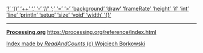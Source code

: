 [ ‘!’ ](https://processing.org/reference/logicalNOT.html)	[ ‘()’ ](https://processing.org/reference/parentheses.html)	[ ‘++’ ](https://processing.org/reference/increment.html)	[ ‘,’ ](https://processing.org/reference/comma.html)	[ ‘-’ ](https://processing.org/reference/minus.html)	[ ‘//’ ](https://processing.org/reference/comment.html)	[ ‘;’ ](https://processing.org/reference/semicolon.html)	[ ‘=’ ](https://processing.org/reference/assign.html)	[ ‘>’ ](https://processing.org/reference/greaterthan.html)	[ ‘background’ ](https://processing.org/reference/background_.html)	[ ‘draw’ ](https://processing.org/reference/draw_.html)	[ ‘frameRate’ ](https://processing.org/reference/frameRate.html)	[ ‘height’ ](https://processing.org/reference/height.html)	[ ‘if’ ](https://processing.org/reference/if.html)	[ ‘int’ ](https://processing.org/reference/int.html)	[ ‘line’ ](https://processing.org/reference/line_.html)	[ ‘println’ ](https://processing.org/reference/println_.html)	[ ‘setup’ ](https://processing.org/reference/setup_.html)	[ ‘size’ ](https://processing.org/reference/size_.html)	[ ‘void’ ](https://processing.org/reference/void.html)	[ ‘width’ ](https://processing.org/reference/width.html)	[ ‘{}’ ](https://processing.org/reference/curlybraces.html)	


----
[__Processing.org__](http://Processing.org/) <https://processing.org/reference/index.html>


[Index made by _ReadAndCounts_ (c) Wojciech Borkowski](https://github.com/borkowsk/bookProcessingEN/tree/main/33_extensions/readandcounts)

